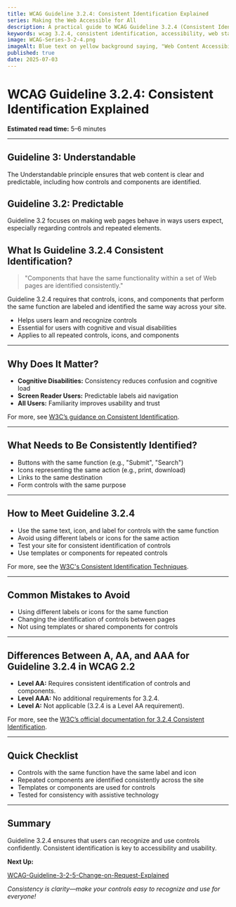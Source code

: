 ```yaml
---
title: WCAG Guideline 3.2.4: Consistent Identification Explained
series: Making the Web Accessible for All
description: A practical guide to WCAG Guideline 3.2.4 (Consistent Identification)—what it means, why it matters, and how to ensure controls and components are recognizable across your site.
keywords: wcag 3.2.4, consistent identification, accessibility, web standards, user interface, user experience
image: WCAG-Series-3-2-4.png
imageAlt: Blue text on yellow background saying, "Web Content Accessibiilty Guiedlines (WCAG) 3.2.4 Explained, Consistent Identification"
published: true
date: 2025-07-03
---
```


# **WCAG Guideline 3.2.4: Consistent Identification Explained**

**Estimated read time:** 5–6 minutes

---

## **Guideline 3: Understandable**

The Understandable principle ensures that web content is clear and predictable, including how controls and components are identified.

## **Guideline 3.2: Predictable**

Guideline 3.2 focuses on making web pages behave in ways users expect, especially regarding controls and repeated elements.

## **What Is Guideline 3.2.4 Consistent Identification?**

<!-- [Illustration: Website with repeated icons and buttons labeled the same way on every page] -->

> "Components that have the same functionality within a set of Web pages are identified consistently."

Guideline 3.2.4 requires that controls, icons, and components that perform the same function are labeled and identified the same way across your site.

- Helps users learn and recognize controls
- Essential for users with cognitive and visual disabilities
- Applies to all repeated controls, icons, and components

---

## **Why Does It Matter?**

<!-- [Infographic: Repeated button, icon, and user with cognitive accessibility icon] -->

- **Cognitive Disabilities:** Consistency reduces confusion and cognitive load
- **Screen Reader Users:** Predictable labels aid navigation
- **All Users:** Familiarity improves usability and trust

For more, see [W3C’s guidance on Consistent Identification](https://www.w3.org/WAI/WCAG22/Understanding/consistent-identification.html).

---

## **What Needs to Be Consistently Identified?**

<!-- [Grid: Buttons, icons, links, and form controls] -->

- Buttons with the same function (e.g., "Submit", "Search")
- Icons representing the same action (e.g., print, download)
- Links to the same destination
- Form controls with the same purpose

---

## **How to Meet Guideline 3.2.4**

<!-- [Side-by-side: Good example (same label and icon for same function) vs. Bad example (different labels/icons for same function)] -->

- Use the same text, icon, and label for controls with the same function
- Avoid using different labels or icons for the same action
- Test your site for consistent identification of controls
- Use templates or components for repeated controls

For more, see the [W3C's Consistent Identification Techniques](https://www.w3.org/WAI/WCAG22/Techniques/general/G197).

---

## **Common Mistakes to Avoid**

<!-- [Do/Don't graphic: Left side with consistent button labels, right side with different labels for same function] -->

- Using different labels or icons for the same function
- Changing the identification of controls between pages
- Not using templates or shared components for controls

---

## **Differences Between A, AA, and AAA for Guideline 3.2.4 in WCAG 2.2**

<!-- [Infographic: Three columns labeled A, AA, AAA with example requirements for each] -->

- **Level AA:** Requires consistent identification of controls and components.
- **Level AAA:** No additional requirements for 3.2.4.
- **Level A:** Not applicable (3.2.4 is a Level AA requirement).

For more, see the [W3C’s official documentation for 3.2.4 Consistent Identification](https://www.w3.org/WAI/WCAG22/Understanding/consistent-identification.html).

---

## **Quick Checklist**

<!-- [Checklist graphic: Icons for button, label, and template] -->

- Controls with the same function have the same label and icon
- Repeated components are identified consistently across the site
- Templates or components are used for controls
- Tested for consistency with assistive technology

---

## **Summary**

<!-- [Illustration: User interacting with consistent controls across a website] -->

Guideline 3.2.4 ensures that users can recognize and use controls confidently. Consistent identification is key to accessibility and usability.

**Next Up:**

[WCAG-Guideline-3-2-5-Change-on-Request-Explained](WCAG-Guideline-3-2-5-Change-on-Request-Explained)

*Consistency is clarity—make your controls easy to recognize and use for everyone!*

